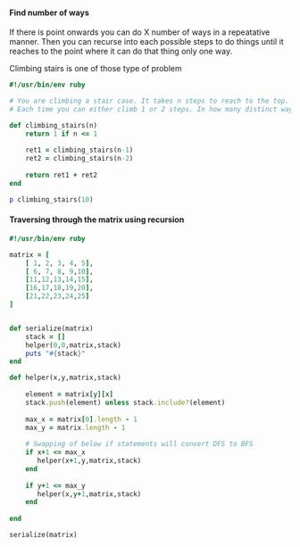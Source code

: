 #### Find number of ways 
If there is point onwards you can do X number of ways in a repeatative manner. Then you can recurse into each possible steps to do things until it reaches to the point where it can do that thing only one way.

Climbing stairs is one of those type of problem

```ruby
#!/usr/bin/env ruby

# You are climbing a stair case. It takes n steps to reach to the top.
# Each time you can either climb 1 or 2 steps. In how many distinct ways can you climb to the top?

def climbing_stairs(n)
    return 1 if n <= 1    
    
    ret1 = climbing_stairs(n-1)
    ret2 = climbing_stairs(n-2)
    
    return ret1 + ret2
end

p climbing_stairs(10)
```


#### Traversing through the matrix using recursion 

```ruby
#!/usr/bin/env ruby

matrix = [
    [ 1, 2, 3, 4, 5],
    [ 6, 7, 8, 9,10],
    [11,12,13,14,15],  
    [16,17,18,19,20],
    [21,22,23,24,25]
]


def serialize(matrix)
    stack = []
    helper(0,0,matrix,stack)
    puts "#{stack}"
end

def helper(x,y,matrix,stack)
    
    element = matrix[y][x] 
    stack.push(element) unless stack.include?(element)
    
    max_x = matrix[0].length - 1 
    max_y = matrix.length - 1
    
    # Swapping of below if statements will convert DFS to BFS
    if x+1 <= max_x
       helper(x+1,y,matrix,stack) 
    end
    
    if y+1 <= max_y
       helper(x,y+1,matrix,stack) 
    end
    
end

serialize(matrix)
```
